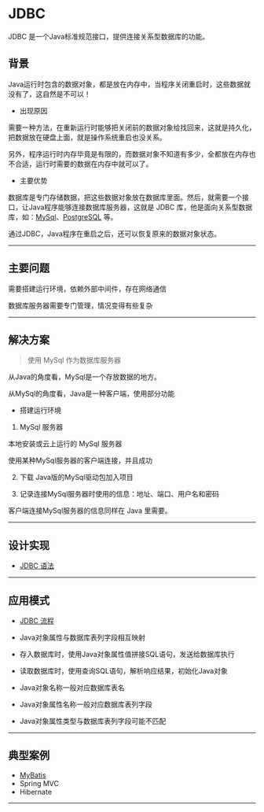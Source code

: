 #   JDBC

JDBC 是一个Java标准规范接口，提供连接关系型数据库的功能。

##  背景

Java运行时包含的数据对象，都是放在内存中，当程序关闭重启时，这些数据就没有了，这自然是不可以！

- 出现原因

需要一种方法，在重新运行时能够把关闭前的数据对象给找回来，这就是持久化，把数据放在硬盘上面，就是操作系统重启也没关系。

另外，程序运行时内存毕竟是有限的，而数据对象不知道有多少，全都放在内存也不合适，运行时需要的数据在内存中就可以了。

- 主要优势

数据库是专门存储数据，把这些数据对象放在数据库里面。然后，就需要一个接口，让Java程序能够连接数据库服务器，这就是 JDBC 库，他是面向关系型数据库，如：[MySql](https://www.mysql.com/)、[PostgreSQL](https://www.postgresql.org/) 等。

通过JDBC，Java程序在重启之后，还可以恢复原来的数据对象状态。

----

##  主要问题

需要搭建运行环境，依赖外部中间件，存在网络通信

数据库服务器需要专门管理，情况变得有些复杂

----

##  解决方案

> 使用 MySql 作为数据库服务器

从Java的角度看，MySql是一个存放数据的地方。

从MySql的角度看，Java是一种客户端，使用部分功能

- 搭建运行环境

1.  MySql 服务器

本地安装或云上运行的 MySql 服务器

使用某种MySql服务器的客户端连接，并且成功

2.  下载 Java版的MySql驱动包加入项目

3.  记录连接MySql服务器时使用的信息：地址、端口、用户名和密码

客户端连接MySql服务器的信息同样在 Java 里需要。

----

##  设计实现

- [JDBC 语法](https://www.processon.com/view/link/5e52131ee4b0cc44b5a6d8cf)

----

##  应用模式

- [JDBC 流程](https://www.processon.com/view/link/5dc8c8fbe4b07548229edd7e)

- Java对象属性与数据库表列字段相互映射
- 存入数据库时，使用Java对象属性值拼接SQL语句，发送给数据库执行
- 读取数据库时，使用查询SQL语句，解析响应结果，初始化Java对象
- Java对象名称一般对应数据库表名
- Java对象属性名称一般对应数据库表列字段
- Java对象属性类型与数据库表列字段可能不匹配

----

##  典型案例
- [MyBatis](https://github.com/kaoshanji/learning/tree/master/server/lang/l001/j004/mybatis)
- Spring MVC
- Hibernate

----

